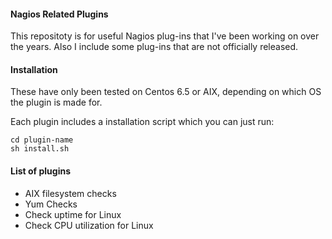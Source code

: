 #### Nagios Related Plugins ####
This repositoty is for useful Nagios plug-ins that I've been working on over the years. Also I include some plug-ins that are not officially released.

#### Installation ####
These have only been tested on Centos 6.5 or AIX, depending on which OS the plugin is made for.

Each plugin includes a installation script which you can just run:
```
cd plugin-name
sh install.sh
```

#### List of plugins ####

* AIX filesystem checks
* Yum Checks
* Check uptime for Linux
* Check CPU utilization for Linux

